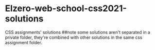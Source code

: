 # Elzero-web-school-css2021-solutions
CSS assignments' solutions
##note
some solutions aren't separated in a private folder, they're combined with other solutions in the same css assignment folder.
